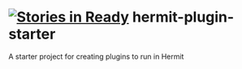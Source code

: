 [![Stories in Ready](https://badge.waffle.io/HermitApp/hermit-plugin-starter.png?label=ready&title=Ready)](https://waffle.io/HermitApp/hermit-plugin-starter)
hermit-plugin-starter
=====================

A starter project for creating plugins to run in Hermit
